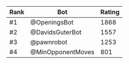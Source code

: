 Rank|Bot|Rating
---|---|---
#1|@OpeningsBot|1868
#2|@DavidsGuterBot|1557
#3|@pawnrobot|1253
#4|@MinOpponentMoves|801
